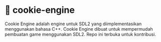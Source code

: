 # 🍪 cookie-engine
Cookie Engine adalah engine untuk SDL2 yang diimplementasikan menggunakan bahasa C++. Cookie Engine dibuat untuk mempermudah pembuatan game menggunakan SDL2.
Repo ini terbuka untuk kontribusi.
